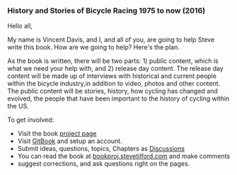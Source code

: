 ### History and Stories of Bicycle Racing 1975 to now (2016)

Hello all,

My name is Vincent Davis, and I, and all of you, are going to help Steve write this book. How are we going to help? Here's the plan.

As the book is written, there will be two parts: 1) public content, which is what we need your help with, and 2) release day content. The release day content will be made up of interviews with historical and current people within the bicycle industry,in addition to video, photos and other content. The public content will be stories, history, how cycling has changed and evolved, the people that have been important to the history of cycling within the US.

To get involved:

* Visit the book [project page](https://www.gitbook.com/book/stevetilford/steve-tilford-the-book/details)
* Visit [GitBook](https://www.gitbook.com) and setup an account.
* Submit ideas, questions, topics, Chapters as [Discussions](https://www.gitbook.com/book/stevetilford/steve-tilford-the-book/discussions)
* You can read the book at [bookproj.stevetilford.com](http://bookproj.stevetilford.com/) and make comments
*  suggest corrections, and ask questions right on the pages.
